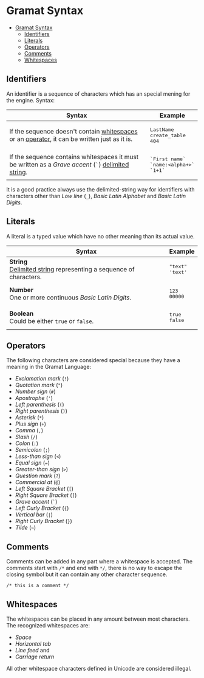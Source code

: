 # Gramat Syntax

- [Gramat Syntax](#gramat-syntax)
  - [Identifiers](#identifiers)
  - [Literals](#literals)
  - [Operators](#operators)
  - [Comments](#comments)
  - [Whitespaces](#whitespaces)

## Identifiers

An identifier is a sequence of characters which has an special mening for the engine. Syntax:

| Syntax | Example
| ------ | -------
| If the sequence doesn't contain [whitespaces](#whitespaces) or an [operator](#operators), it can be written just as it is. | <pre>LastName<br/>create_table<br/>404</pre>
| If the sequence contains whitespaces it must be written as a *Grave accent* (<code>&#96;</code>) [delimited string](APPENDIX.md#delimited-strings). | <pre>&#96;First name&#96;<br/>&#96;name:&lt;alpha+&gt;&#96;<br/>&#96;1+1&#96;</pre>

It is a good practice always use the delimited-string way for identifiers with characters other than *Low line* (`_`), *Basic Latin Alphabet* and *Basic Latin Digits*.

## Literals

A literal is a typed value which have no other meaning than its actual value.

| Syntax | Example
| ------ | -------
| **String** <br/> [Delimited string](APPENDIX.md#delimited-strings) representing a sequence of characters. | <pre>"text"<br/>'text'</pre>
| **Number** <br/> One or more continuous *Basic Latin Digits*. | <pre>123<br/>00000</pre>
| **Boolean** <br/> Could be either `true` or `false`. | <pre>true<br/>false</pre>

## Operators

The following characters are considered special because they have a meaning in the Gramat Language:


- *Exclamation mark* (`!`)
- *Quotation mark* (`"`)
- *Number sign* (`#`)
- *Apostrophe* (`'`)
- *Left parenthesis* (`(`)
- *Right parenthesis* (`)`)
- *Asterisk* (`*`)
- *Plus sign* (`+`)
- *Comma* (`,`)
- *Slash* (`/`)
- *Colon* (`:`)
- *Semicolon* (`;`)
- *Less-than sign* (`<`)
- *Equal sign* (`=`)
- *Greater-than sign* (`>`)
- *Question mark* (`?`)
- *Commercial at* (`@`)
- *Left Square Bracket* (`[`)
- *Right Square Bracket* (`]`)
- *Grave accent* (<code>&#96;</code>)
- *Left Curly Bracket* (`{`)
- *Vertical bar* (`|`)
- *Right Curly Bracket* (`}`)
- *Tilde* (`~`)

## Comments

Comments can be added in any part where a whitespace is accepted. The comments start with `/*` and end with `*/`, there is no way to escape the closing symbol but it can contain any other character sequence.

```
/* this is a comment */
```

## Whitespaces

The whitespaces can be placed in any amount between most characters. The recognized whitespaces are:

- *Space*
- *Horizontal tab*
- *Line feed* and
- *Carriage return*

All other whitespace characters defined in Unicode are considered illegal.
